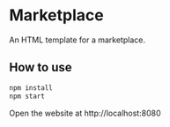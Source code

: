 # Marketplace

An HTML template for a marketplace.

## How to use

```sh
npm install
npm start
```

Open the website at http://localhost:8080
